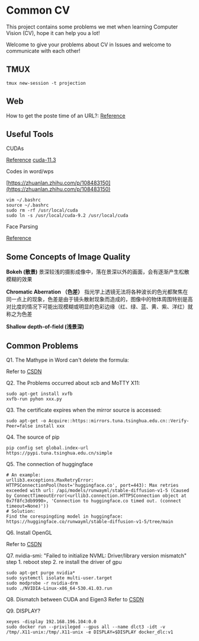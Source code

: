 # Common CV

This project contains some problems we met when learning Computer Vision (CV), hope it can help you a lot!

Welcome to give your problems about CV in Issues and welcome to communicate with each other!

## TMUX

```
tmux new-session -t projection
```

## Web

How to get the poste time of an URL?:
[Reference](https://mmys.club/how-to-find-the-published-date-of-a-web-page/#:~:text=%E6%9F%A5%E6%89%BE%E7%BD%91%E9%A1%B5%E5%8F%91%E5%B8%83%E6%97%A5%E6%9C%9F%E7%9A%84%206%20%E7%A7%8D%E6%96%B9%E6%B3%95%201%201.%20%E6%B5%8F%E8%A7%88%E7%BD%91%E9%A1%B5%20%E5%8F%91%E5%B8%83%E6%97%A5%E6%9C%9F%E6%98%AF%E5%9C%A8%E7%BA%BF%E5%88%9B%E5%BB%BA%E7%BD%91%E9%A1%B5%E6%89%80%E9%9C%80%E7%9A%84%E5%85%83%E6%95%B0%E6%8D%AE%E4%B9%8B%E4%B8%80%E3%80%82%20%E8%BF%99%E6%98%AF%E4%B8%80%E9%83%A8%E5%88%86,...%206%206.%20%E4%BD%BF%E7%94%A8%20Google%20%E6%9F%A5%E6%89%BE%E9%A1%B5%E9%9D%A2%E7%9A%84%E5%8F%91%E5%B8%83%E6%97%A5%E6%9C%9F%20%E5%A6%82%E6%9E%9C%E6%82%A8%E5%9C%A8%E4%B8%8A%E8%BF%B0%E6%96%B9%E6%B3%95%E4%B8%AD%E6%B2%A1%E6%9C%89%E6%89%BE%E5%88%B0%E9%A1%B5%E9%9D%A2%E7%9A%84%E5%8F%91%E5%B8%83%E6%97%A5%E6%9C%9F%EF%BC%8C%E9%82%A3%E4%B9%88%E8%B0%B7%E6%AD%8C%E5%8F%AF%E8%83%BD%E4%BC%9A%E5%B8%AE%E5%8A%A9%E6%82%A8%E6%89%BE%E5%88%B0%E5%AE%83%E3%80%82%20)

## Useful Tools
CUDAs

[Reference](https://segmentfault.com/a/1190000022561685)
[cuda-11.3](https://developer.nvidia.com/cuda-11.3.0-download-archive?target_os=Linux&target_arch=x86_64&Distribution=Ubuntu&target_version=18.04&target_type=runfile_local)

Codes in word/wps

[https://zhuanlan.zhihu.com/p/108483150](https://zhuanlan.zhihu.com/p/108483150)
```
vim ~/.bashrc
source ~/.bashrc
sudo rm -rf /usr/local/cuda
sudo ln -s /usr/local/cuda-9.2 /usr/local/cuda
```

Face Parsing

[Reference](https://blog.csdn.net/weixin_43723625/article/details/116719701)

## Some Concepts of Image Quality

**Bokeh (散景)** 景深较浅的摄影成像中，落在景深以外的画面，会有逐渐产生松散模糊的效果

**Chromatic Aberration （色差）** 指光学上透镜无法将各种波长的色光都聚焦在同一点上的现象，色差是由于镜头散射现象而造成的，图像中的物体周围特别是高对比度的情况下可能出现模糊或明显的色彩边缘（红、绿、蓝、黄、紫、洋红）就称之为色差

**Shallow depth-of-field (浅景深)**


## Common Problems
Q1. The Mathype in Word can't delete the formula:

Refer to [CSDN](https://blog.csdn.net/JGL121314/article/details/120868652)

Q2. The Problems occurred about xcb and MoTTY X11:
```
sudo apt-get install xvfb
xvfb-run pyhon xxx.py
```

Q3. The certificate expires when the mirror source is accessed:
```
sudo apt-get -o Acquire::https::mirrors.tuna.tsinghua.edu.cn::Verify-Peer=false install xxx
```

Q4. The source of pip
```
pip config set global.index-url https://pypi.tuna.tsinghua.edu.cn/simple
```

Q5. The connection of huggingface
```
# An example:
urllib3.exceptions.MaxRetryError: HTTPSConnectionPool(host='huggingface.co', port=443): Max retries exceeded with url: /api/models/runwayml/stable-diffusion-v1-5 (Caused by ConnectTimeoutError(<urllib3.connection.HTTPSConnection object at 0x7f8fc3db9990>, 'Connection to huggingface.co timed out. (connect timeout=None)'))
# Solution:
Find the corespingding model in huggingface:
https://huggingface.co/runwayml/stable-diffusion-v1-5/tree/main
```

Q6. Install OpenGL

Refer to [CSDN](https://blog.csdn.net/qq_40520596/article/details/111663646)

Q7. nvidia-smi: "Failed to initialize NVML: Driver/library version mismatch"
step 1. reboot
step 2. re install the driver of gpu
```
sudo apt-get purge nvidia*
sudo systemctl isolate multi-user.target
sudo modprobe -r nvidia-drm
sudo ./NVIDIA-Linux-x86_64-530.41.03.run
```

Q8. Dismatch between CUDA and Eigen3
Refer to [CSDN](https://blog.csdn.net/weixin_45736684/article/details/117512018)

Q9. DISPLAY?
```
xeyes -display 192.168.196.104:0.0
sudo docker run --privileged --gpus all --name dlct3 -idt -v /tmp/.X11-unix:/tmp/.X11-unix -e DISPLAY=$DISPLAY docker_dlc:v1
```
